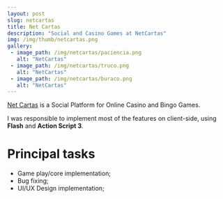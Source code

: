 ```yaml
---
layout: post
slug: netcartas
title: Net Cartas
description: "Social and Casino Games at NetCartas"
img: /img/thumb/netcartas.png
gallery:
 - image_path: /img/netcartas/paciencia.png
   alt: "NetCartas"
 - image_path: /img/netcartas/truco.png
   alt: "NetCartas"
 - image_path: /img/netcartas/buraco.png
   alt: "NetCartas"
---
```


[Net Cartas](https://netcartas.com.br/) is a Social Platform for Online Casino and Bingo Games.

I was responsible to implement most of the features on client-side, using **Flash** and **Action Script 3**.

# Principal tasks
- Game play/core implementation;
- Bug fixing;
- UI/UX Design implementation;
